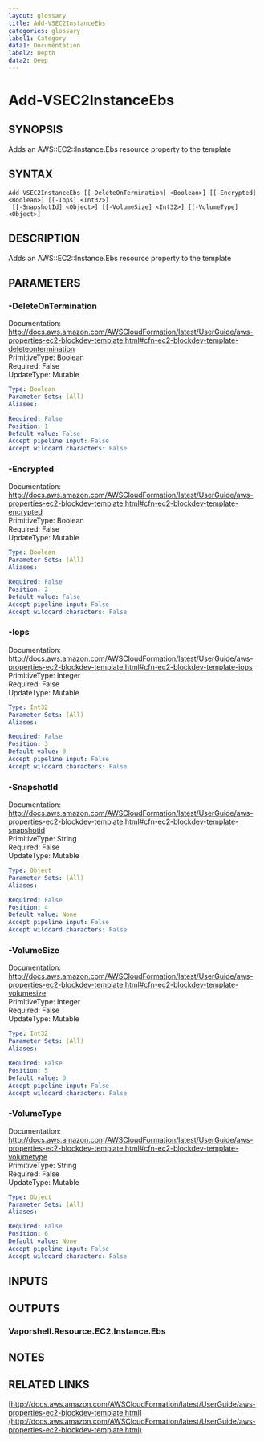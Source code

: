 ```yaml
---
layout: glossary
title: Add-VSEC2InstanceEbs
categories: glossary
label1: Category
data1: Documentation
label2: Depth
data2: Deep
---
```


# Add-VSEC2InstanceEbs

## SYNOPSIS
Adds an AWS::EC2::Instance.Ebs resource property to the template

## SYNTAX

```
Add-VSEC2InstanceEbs [[-DeleteOnTermination] <Boolean>] [[-Encrypted] <Boolean>] [[-Iops] <Int32>]
 [[-SnapshotId] <Object>] [[-VolumeSize] <Int32>] [[-VolumeType] <Object>]
```

## DESCRIPTION
Adds an AWS::EC2::Instance.Ebs resource property to the template

## PARAMETERS

### -DeleteOnTermination
Documentation: http://docs.aws.amazon.com/AWSCloudFormation/latest/UserGuide/aws-properties-ec2-blockdev-template.html#cfn-ec2-blockdev-template-deleteontermination    
PrimitiveType: Boolean    
Required: False    
UpdateType: Mutable

```yaml
Type: Boolean
Parameter Sets: (All)
Aliases: 

Required: False
Position: 1
Default value: False
Accept pipeline input: False
Accept wildcard characters: False
```

### -Encrypted
Documentation: http://docs.aws.amazon.com/AWSCloudFormation/latest/UserGuide/aws-properties-ec2-blockdev-template.html#cfn-ec2-blockdev-template-encrypted    
PrimitiveType: Boolean    
Required: False    
UpdateType: Mutable

```yaml
Type: Boolean
Parameter Sets: (All)
Aliases: 

Required: False
Position: 2
Default value: False
Accept pipeline input: False
Accept wildcard characters: False
```

### -Iops
Documentation: http://docs.aws.amazon.com/AWSCloudFormation/latest/UserGuide/aws-properties-ec2-blockdev-template.html#cfn-ec2-blockdev-template-iops    
PrimitiveType: Integer    
Required: False    
UpdateType: Mutable

```yaml
Type: Int32
Parameter Sets: (All)
Aliases: 

Required: False
Position: 3
Default value: 0
Accept pipeline input: False
Accept wildcard characters: False
```

### -SnapshotId
Documentation: http://docs.aws.amazon.com/AWSCloudFormation/latest/UserGuide/aws-properties-ec2-blockdev-template.html#cfn-ec2-blockdev-template-snapshotid    
PrimitiveType: String    
Required: False    
UpdateType: Mutable

```yaml
Type: Object
Parameter Sets: (All)
Aliases: 

Required: False
Position: 4
Default value: None
Accept pipeline input: False
Accept wildcard characters: False
```

### -VolumeSize
Documentation: http://docs.aws.amazon.com/AWSCloudFormation/latest/UserGuide/aws-properties-ec2-blockdev-template.html#cfn-ec2-blockdev-template-volumesize    
PrimitiveType: Integer    
Required: False    
UpdateType: Mutable

```yaml
Type: Int32
Parameter Sets: (All)
Aliases: 

Required: False
Position: 5
Default value: 0
Accept pipeline input: False
Accept wildcard characters: False
```

### -VolumeType
Documentation: http://docs.aws.amazon.com/AWSCloudFormation/latest/UserGuide/aws-properties-ec2-blockdev-template.html#cfn-ec2-blockdev-template-volumetype    
PrimitiveType: String    
Required: False    
UpdateType: Mutable

```yaml
Type: Object
Parameter Sets: (All)
Aliases: 

Required: False
Position: 6
Default value: None
Accept pipeline input: False
Accept wildcard characters: False
```

## INPUTS

## OUTPUTS

### Vaporshell.Resource.EC2.Instance.Ebs

## NOTES

## RELATED LINKS

[http://docs.aws.amazon.com/AWSCloudFormation/latest/UserGuide/aws-properties-ec2-blockdev-template.html](http://docs.aws.amazon.com/AWSCloudFormation/latest/UserGuide/aws-properties-ec2-blockdev-template.html)

